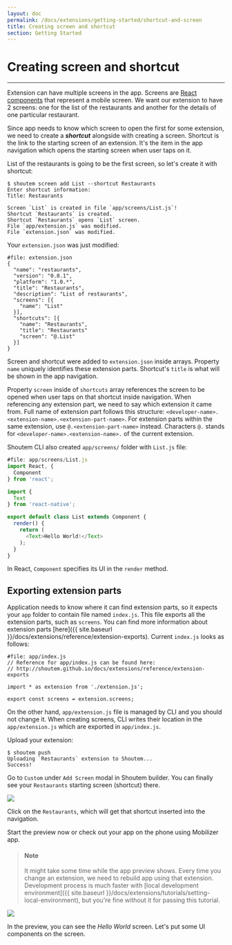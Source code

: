 ```yaml
---
layout: doc
permalink: /docs/extensions/getting-started/shortcut-and-screen
title: Creating screen and shortcut
section: Getting Started
---
```


# Creating screen and shortcut
<hr />

Extension can have multiple screens in the app. Screens are [React components](https://facebook.github.io/react/docs/react-component.html) that represent a mobile screen. We want our extension to have 2 screens: one for the list of the restaurants and another for the details of one particular restaurant.

Since app needs to know which screen to open the first for some extension, we need to create a ***shortcut*** alongside with creating a screen. Shortcut is the link to the starting screen of an extension. It's the item in the app navigation which opens the starting screen when user taps on it.

List of the restaurants is going to be the first screen, so let's create it with shortcut:

```ShellSession
$ shoutem screen add List --shortcut Restaurants
Enter shortcut information:
Title: Restaurants

Screen `List` is created in file `app/screens/List.js`!
Shortcut `Restaurants` is created.
Shortcut `Restaurants` opens `List` screen.
File `app/extension.js` was modified.
File `extension.json` was modified.
```

Your `extension.json` was just modified:

```json{7-14}
#file: extension.json
{
  "name": "restaurants",
  "version": "0.0.1",
  "platform": "1.0.*",
  "title": "Restaurants",
  "description": "List of restaurants",
  "screens": [{
    "name": "List"
  }],
  "shortcuts": [{
    "name": "Restaurants",
    "title": "Restaurants"
    "screen": "@.List"
  }]
}
```

Screen and shortcut were added to `extension.json` inside arrays. Property `name` uniquely identifies these extension parts. Shortcut's `title` is what will be shown in the app navigation.

Property `screen` inside of `shortcuts` array references the screen to be opened when user taps on that shortcut inside navigation. When referencing any extension part, we need to say which extension it came from. Full name of extension part follows this structure: `<developer-name>.<extension-name>.<extension-part-name>`. For extension parts within the same extension, use `@.<extension-part-name>` instead. Characters `@.` stands for `<developer-name>.<extension-name>.` of the current extension.

Shoutem CLI also created `app/screens/` folder with `List.js` file:

```javascript
#file: app/screens/List.js
import React, {
  Component
} from 'react';

import {
  Text
} from 'react-native';

export default class List extends Component {
  render() {
    return (
      <Text>Hello World!</Text>
    );
  }
}
```

In React, `Component` specifies its UI in the `render` method.

## Exporting extension parts

Application needs to know where it can find extension parts, so it expects your `app` folder to contain file named `index.js`. This file exports all the extension parts, such as `screens`. You can find more information about extension parts [here]({{ site.baseurl }}/docs/extensions/reference/extension-exports). Current `index.js` looks as follows:

```JSX
#file: app/index.js
// Reference for app/index.js can be found here:
// http://shoutem.github.io/docs/extensions/reference/extension-exports

import * as extension from './extension.js';

export const screens = extension.screens;
```

On the other hand, `app/extension.js` file is managed by CLI and you should not change it. When creating screens, CLI writes their location in the `app/extension.js` which are exported in `app/index.js`.

Upload your extension:

```ShellSession
$ shoutem push
Uploading `Restaurants` extension to Shoutem...
Success!
```

Go to `Custom` under `Add Screen` modal in Shoutem builder. You can finally see your `Restaurants` starting screen (shortcut) there.

<p class="image">
<img src='{{ site.baseurl }}/img/getting-started/add-modal-shortcut.png'/>
</p>

Click on the `Restaurants`, which will get that shortcut inserted into the navigation.

Start the preview now or check out your app on the phone using Mobilizer app.

> #### Note
> It might take some time while the app preview shows. Every time you change an extension, we need to rebuild app using that extension. Development process is much faster with [local development environment]({{ site.baseurl }}/docs/extensions/tutorials/setting-local-environment), but you're fine without it for passing this tutorial.

<p class="image">
<img src='{{ site.baseurl }}/img/getting-started/extension-hello-world.png'/>
</p>


In the preview, you can see the _Hello World_ screen. Let's put some UI components on the screen.